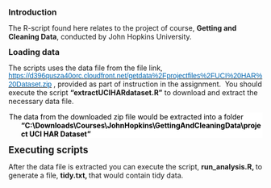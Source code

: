 <body lang=EN-US link=blue vlink="#954F72" style='tab-interval:.5in'>

<div class=WordSection1>

<p class=MsoNormal><b style='mso-bidi-font-weight:normal'><span
style='font-size:12.0pt;line-height:107%'>Introduction<o:p></o:p></span></b></p>

<p class=MsoNormal>The R-script found here relates to the project of course, <b
style='mso-bidi-font-weight:normal'><span style='font-size:10.5pt;line-height:
107%;mso-bidi-font-family:"Courier New"'>Getting and Cleaning Data</span></b>,
conducted by John Hopkins University.<span style='mso-spacerun:yes'>  </span></p>

<p class=MsoNormal><b style='mso-bidi-font-weight:normal'><span
style='font-size:12.0pt;line-height:107%'>Loading data<o:p></o:p></span></b></p>

<p class=MsoNormal>The scripts uses the data file from the file link, <a
href="https://d396qusza40orc.cloudfront.net/getdata%2Fprojectfiles%2FUCI%20HAR%20Dataset.zip"><span
style='font-size:10.5pt;line-height:107%;font-family:"Helvetica",sans-serif;
mso-bidi-font-family:"Times New Roman";mso-bidi-theme-font:minor-bidi;
color:#0367B0;background:white'>https://d396qusza40orc.cloudfront.net/getdata%2Fprojectfiles%2FUCI%20HAR%20Dataset.zip</span></a><span
class=apple-converted-space><span style='font-size:10.5pt;line-height:107%;
font-family:"Helvetica",sans-serif;mso-bidi-font-family:"Times New Roman";
mso-bidi-theme-font:minor-bidi;color:#333333;background:white'>&nbsp;</span></span>,
provided as part of instruction in the assignment.<span
style='mso-spacerun:yes'>  </span>You should execute the script <b
style='mso-bidi-font-weight:normal'>“<span class=SpellE>extractUCIHARdataset.R</span>”</b>
to download and extract the necessary data file.</p>

<p class=MsoNormal style='margin-top:0in;margin-right:0in;margin-bottom:6.0pt;
margin-left:18.7pt;text-indent:-.25in;line-height:normal;background:white'><span
style='mso-ascii-font-family:Calibri;mso-fareast-font-family:"Times New Roman";
mso-hansi-font-family:Calibri;mso-bidi-font-family:"Times New Roman";
color:black'>The data from the downloaded zip file would be extracted into a
folder <b style='mso-bidi-font-weight:normal'>“C:\Downloads\Courses\<span
class=SpellE>JohnHopkins</span>\<span class=SpellE>GettingAndCleaningData</span>\project
UCI HAR Dataset”<o:p></o:p></b></span></p>

<p class=MsoNormal><b style='mso-bidi-font-weight:normal'><span
style='font-size:14.0pt;line-height:107%'>Executing scripts<o:p></o:p></span></b></p>

<p class=MsoNormal>After the data file is extracted you can execute the script,
<span class=SpellE><b style='mso-bidi-font-weight:normal'>run_analysis.R</b></span><b
style='mso-bidi-font-weight:normal'>, </b>to generate a file, <span
class=GramE><b style='mso-bidi-font-weight:normal'>tidy.txt, </b>that</span>
would contain tidy data.<b style='mso-bidi-font-weight:normal'> </b></p>

<p class=MsoPlainText><span style='font-family:"Courier New"'><o:p>&nbsp;</o:p></span></p>

</div>

</body>

</html>
